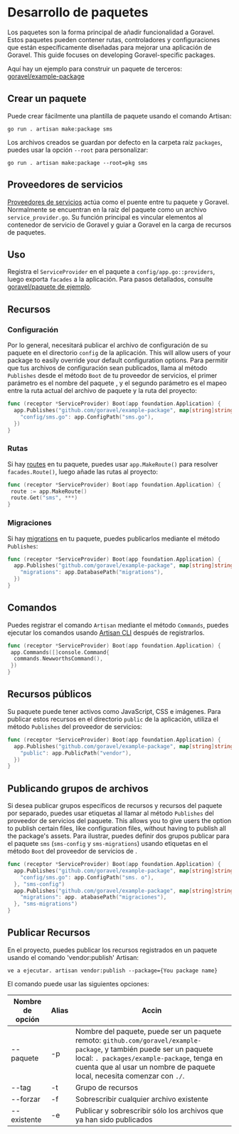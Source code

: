 # Desarrollo de paquetes

Los paquetes son la forma principal de añadir funcionalidad a Goravel. Estos paquetes pueden contener rutas, controladores y configuraciones
que están específicamente diseñadas para mejorar una aplicación de Goravel. This guide focuses on developing
Goravel-specific packages.

Aquí hay un ejemplo para construir un paquete
de terceros: [goravel/example-package](https://github.com/goravel/example-package)

## Crear un paquete

Puede crear fácilmente una plantilla de paquete usando el comando Artisan:

```shell
go run . artisan make:package sms
```

Los archivos creados se guardan por defecto en la carpeta raíz `packages`, puedes usar la opción `--root` para personalizar:

```shell
go run . artisan make:package --root=pkg sms
```

## Proveedores de servicios

[Proveedores de servicios](../foundation/providers) actúa como el puente entre tu paquete y Goravel.
Normalmente se encuentran en la raíz del paquete como un archivo `service_provider.go`. Su función principal es vincular elementos
al contenedor de servicio de Goravel y guiar a Goravel en la carga de recursos de paquetes.

## Uso

Registra el `ServiceProvider` en el paquete a `config/app.go::providers`, luego exporta `facades` a la aplicación.
Para pasos detallados, consulte [goravel/paquete de ejemplo](https://github.com/goravel/example-package).

## Recursos

### Configuración

Por lo general, necesitará publicar el archivo de configuración de su paquete en el directorio `config` de la aplicación. This will
allow users of your package to easily override your default configuration options. Para permitir que tus archivos de configuración
sean publicados, llama al método `Publishes` desde el método `Boot` de tu proveedor de servicios, el primer parámetro es el nombre del paquete
, y el segundo parámetro es el mapeo entre la ruta actual del archivo de paquete y la ruta del proyecto:

```go
func (receptor *ServiceProvider) Boot(app foundation.Application) {
  app.Publishes("github.com/goravel/example-package", map[string]string{
    "config/sms.go": app.ConfigPath("sms.go"),
  })
}
```

### Rutas

Si hay [routes](../basic/routing) en tu paquete, puedes usar `app.MakeRoute()` para resolver
`facades.Route()`, luego añade las rutas al proyecto:

```go
func (receptor *ServiceProvider) Boot(app foundation.Application) {
 route := app.MakeRoute()
 route.Get("sms", ***)
}
```

### Migraciones

Si hay [migrations](../orm/migrations) en tu paquete, puedes publicarlos mediante el método `Publishes`:

```go
func (receptor *ServiceProvider) Boot(app foundation.Application) {
  app.Publishes("github.com/goravel/example-package", map[string]string{
    "migrations": app.DatabasePath("migrations"),
  })
}
```

## Comandos

Puedes registrar el comando `Artisan` mediante el método `Commands`, puedes ejecutar los comandos
usando [Artisan CLI](../advanced/artisan) después de registrarlos.

```go
func (receptor *ServiceProvider) Boot(app foundation.Application) {
 app.Commands([]console.Command{
  commands.NewworthsCommand(),
 })
}
```

## Recursos públicos

Su paquete puede tener activos como JavaScript, CSS e imágenes. Para publicar estos recursos en el directorio `public`
de la aplicación, utiliza el método `Publishes` del proveedor de servicios:

```go
func (receptor *ServiceProvider) Boot(app foundation.Application) {
  app.Publishes("github.com/goravel/example-package", map[string]string{
    "public": app.PublicPath("vendor"),
  })
}
```

## Publicando grupos de archivos

Si desea publicar grupos específicos de recursos y recursos del paquete por separado, puedes usar etiquetas al llamar al método
`Publishes` del proveedor de servicios del paquete. This allows you to give users the option to publish certain
files, like configuration files, without having to publish all the package's assets. Para ilustrar, puedes definir dos grupos
publicar para el paquete `sms` (`sms-config` y `sms-migrations`) usando etiquetas en el método `Boot` del proveedor de servicios de
.

```go
func (receptor *ServiceProvider) Boot(app foundation.Application) {
  app.Publishes("github.com/goravel/example-package", map[string]string{
    "config/sms.go": app.ConfigPath("sms. o"),
  }, "sms-config")
  app.Publishes("github.com/goravel/example-package", map[string]string{
    "migrations": app. atabasePath("migraciones"),
  }, "sms-migrations")
}
```

## Publicar Recursos

En el proyecto, puedes publicar los recursos registrados en un paquete usando el comando 'vendor:publish' Artisan:

```shell
ve a ejecutar. artisan vendor:publish --package={You package name}
```

El comando puede usar las siguientes opciones:

| Nombre de opción | Alias | Accin                                                                                                                                                                                                                                                                                          |
| ---------------- | ----- | ---------------------------------------------------------------------------------------------------------------------------------------------------------------------------------------------------------------------------------------------------------------------------------------------- |
| --paquete        | -p    | Nombre del paquete, puede ser un paquete remoto: `github.com/goravel/example-package`, y también puede ser un paquete local: `. packages/example-package`, tenga en cuenta que al usar un nombre de paquete local, necesita comenzar con `./`. |
| --tag            | -t    | Grupo de recursos                                                                                                                                                                                                                                                                              |
| --forzar         | -f    | Sobrescribir cualquier archivo existente                                                                                                                                                                                                                                                       |
| --existente      | -e    | Publicar y sobrescribir sólo los archivos que ya han sido publicados                                                                                                                                                                                                                           |
